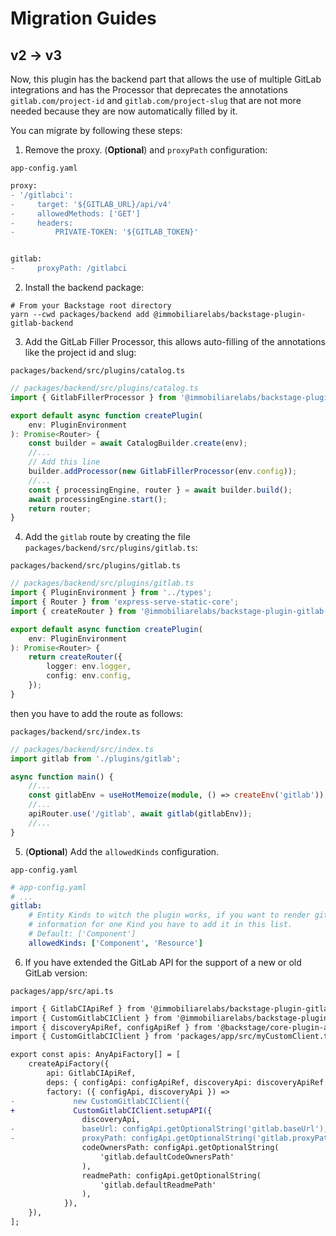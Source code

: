 # Migration Guides

## v2 -> v3

Now, this plugin has the backend part that allows the use of multiple GitLab integrations and has the Processor that deprecates the annotations `gitlab.com/project-id` and `gitlab.com/project-slug` that are not more needed because they are now automatically filled by it.

You can migrate by following these steps:

1. Remove the proxy. (**Optional**) and `proxyPath` configuration:

`app-config.yaml`

```diff
proxy:
- '/gitlabci':
-     target: '${GITLAB_URL}/api/v4'
-     allowedMethods: ['GET']
-     headers:
-         PRIVATE-TOKEN: '${GITLAB_TOKEN}'


gitlab:
-     proxyPath: /gitlabci
```

2. Install the backend package:

```shell
# From your Backstage root directory
yarn --cwd packages/backend add @immobiliarelabs/backstage-plugin-gitlab-backend
```

3. Add the GitLab Filler Processor, this allows auto-filling of the annotations like the project id and slug:

`packages/backend/src/plugins/catalog.ts`

```ts
// packages/backend/src/plugins/catalog.ts
import { GitlabFillerProcessor } from '@immobiliarelabs/backstage-plugin-gitlab-backend';

export default async function createPlugin(
    env: PluginEnvironment
): Promise<Router> {
    const builder = await CatalogBuilder.create(env);
    //...
    // Add this line
    builder.addProcessor(new GitlabFillerProcessor(env.config));
    //...
    const { processingEngine, router } = await builder.build();
    await processingEngine.start();
    return router;
}
```

4. Add the `gitlab` route by creating the file `packages/backend/src/plugins/gitlab.ts`:

`packages/backend/src/plugins/gitlab.ts`

```ts
// packages/backend/src/plugins/gitlab.ts
import { PluginEnvironment } from '../types';
import { Router } from 'express-serve-static-core';
import { createRouter } from '@immobiliarelabs/backstage-plugin-gitlab-backend';

export default async function createPlugin(
    env: PluginEnvironment
): Promise<Router> {
    return createRouter({
        logger: env.logger,
        config: env.config,
    });
}
```

then you have to add the route as follows:

`packages/backend/src/index.ts`

```ts
// packages/backend/src/index.ts
import gitlab from './plugins/gitlab';

async function main() {
    //...
    const gitlabEnv = useHotMemoize(module, () => createEnv('gitlab'));
    //...
    apiRouter.use('/gitlab', await gitlab(gitlabEnv));
    //...
}
```

5. (**Optional**) Add the `allowedKinds` configuration.

`app-config.yaml`

```yaml
# app-config.yaml
# ...
gitlab:
    # Entity Kinds to witch the plugin works, if you want to render gitlab
    # information for one Kind you have to add it in this list.
    # Default: ['Component']
    allowedKinds: ['Component', 'Resource']
```

6. If you have extended the GitLab API for the support of a new or old GitLab version:

`packages/app/src/api.ts`

```diff
import { GitlabCIApiRef } from '@immobiliarelabs/backstage-plugin-gitlab';
import { CustomGitlabCIClient } from '@immobiliarelabs/backstage-plugin-gitlab';
import { discoveryApiRef, configApiRef } from '@backstage/core-plugin-api';
import { CustomGitlabCIClient } from 'packages/app/src/myCustomClient.ts';

export const apis: AnyApiFactory[] = [
    createApiFactory({
        api: GitlabCIApiRef,
        deps: { configApi: configApiRef, discoveryApi: discoveryApiRef },
        factory: ({ configApi, discoveryApi }) =>
-             new CustomGitlabCIClient({
+             CustomGitlabCIClient.setupAPI({
                discoveryApi,
-               baseUrl: configApi.getOptionalString('gitlab.baseUrl'),
-               proxyPath: configApi.getOptionalString('gitlab.proxyPath'),
                codeOwnersPath: configApi.getOptionalString(
                    'gitlab.defaultCodeOwnersPath'
                ),
                readmePath: configApi.getOptionalString(
                    'gitlab.defaultReadmePath'
                ),
            }),
    }),
];
```
